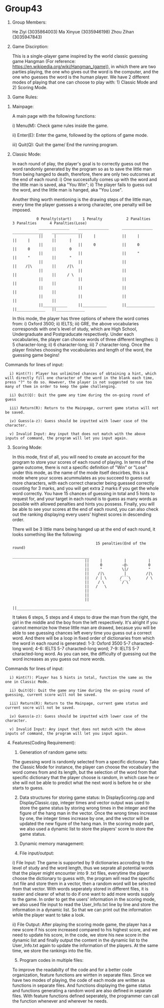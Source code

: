 # Group43

1. Group Members:

    He Ziyi (3035864003)
    Ma Xinyue (3035946198)
    Zhou Zihan (3035947843)

2. Game Discirption:

    This is a single-player game inspired by the world classic guessing game Hangman (For reference: https://en.wikipedia.org/wiki/Hangman_(game)), in which there are two parties playing, the one who gives out the word is the computer, and the one who guesses the word is the human player. We have 2 different modes of playing that one can choose to play with: 1) Classic Mode and 2) Scoring Mode.

3. Game Rules:

  1) Mainpage:

      A main page with the following functions:

      i) Menu(M): Check game rules inside the game.

      ii) Enter(E): Enter the game, followed by the options of game mode.

      iii) Quit(Q): Quit the game/ End the running program.

  
  2) Classic Mode:

     In each round of play, the player's goal is to correctly guess out the word randomly generated by the program so as to save the little man from being hanged to death, therefore, there are only two outcomes at the end of each round: i) One successfully comes up with the word and the little man is saved, aka "You Win"; ii) The player fails to guess out the word, and the little man is hanged, aka "You Lose".
     
     Another thing worth mentioning is the drawing steps of the little man, every time the player guesses a wrong character, one penalty will be imposed.
     
                    0 Penalty(start)     1 Penalty           2 Panalties       3 Panalties      4 Panalties(Lose)
                     ______________    ______________      ______________     ______________    ______________
                     ||     |          ||     |            ||     |           ||     |          ||      |
                     ||                ||     0            ||     0           ||     0          ||      0
                     ||                ||                  ||     "           ||     "          ||      "
                     ||                ||                  ||                 ||    /|\         ||     /|\
                     ||                ||                  ||                 ||                ||     / \
                     ||                ||                  ||                 ||                ||
                     ||                ||                  ||                 ||                ||
                     ||                ||                  ||                 ||                ||
                     ||___________     ||___________       ||_____________    ||_____________   ||_____________ 

     In this mode, the player has three options of where the word comes from: i) Oxford 3500; ii) IELTS; iii) GRE, the above vocabularies corresponds with one's level of study, which are High School, Undergraduate and Postgraducate respectively. Under each vocabularies, the player can choose words of three different lengthes: i) 5 character-long; ii) 6 character-long; iii) 7 character-long. Once the player finishes choosing the vocabularies and length of the word, the guessing game begins!

Commands for lines of input:

      i) Hint(?): Player has unlimited chances of obtaining a hint, which will directly fill one character of the word in the blank each time, press "?" to do so. However, the player is not suggested to use too many of them in order to keep the game challenging.
      
      ii) Quit(Q): Quit the game any time during the on-going round of guess

      iii) Return(R): Return to the Mainpage, current game status will not be saved.

      iv) Guess(a-z): Guess should be inputted with lower case of the character.

      v) Invalid Input: Any input that does not match with the above inputs of command, the program will let you input again.
      
   
   3) Scoring Mode:

      In this mode, first of all, you will need to create an account for the program to store your scores of each round of playing. In terms of the game outcome, there is not a specific definition of "Win" or "Lose" under this mode, as the name of the mode itself descirbes, this is a mode where your scores acummulates as you succeed to guess out more characters, with each correct character being guessed correctly counting for 3 marks, and you will get extra 2 marks if you get the whole word correctly. You have 15 chances of guessing in total and 5 hints to request for, and your target in each round is to guess as many words as possible with allowed penalties and hints you possess. Finally, you will be able to see your scores at the end of each round, you can also check out the ranking displaying every users' highest scores in descending order.

       There will be 3 little mans being hanged up at the end of each round, it looks something like the following:
       
                                                15 penalties(End of the round)
                                            ___________________________________ 
                                           ||     |          |          |      
                                           ||     0         -@-         0      
                                           ||     "         \|/         "    
                                           ||    /|\         |         /|\    
                                           ||   / | \      /```\       / \   
                                           ||    / \       `/`\`              
                                           ||   /   \                          
                                           ||                                  
                                           ||                                  
                                           ||                                  
                                           ||__________________________________
        
        It takes 6 steps, 5 steps and 4 steps to draw the man from the right, the girl in the middle and the boy from the left respectively. It's alright if you cannot memorize how these little man are drawed, becasue you will be able to see guessing chances left every time you guess out a correct word. And there will be a loop in fixed order of dictionaries from which the word in each round is generated: 1-3: Oxford 3500 5-7 characted-long word; 4-6: IELTS 5-7 characted-long word; 7-9: IELTS 5-7 characted-long word. As you can see, the difficulty of guessing out the word increases as you guess out more words.     
        
Commands for lines of input:

      i) Hint(?): Player has 5 hints in total, function the same as the one in Classic Mode.
      
      ii) Quit(Q): Quit the game any time during the on-going round of guessing, current score will not be saved.

      iii) Return(R): Return to the Mainpage, current game status and current socre will not be saved.

      iv) Guess(a-z): Guess should be inputted with lower case of the character.
      
      v) Invalid Input: Any input that does not match with the above inputs of command, the program will let you input again.
      
4. Features(Coding Requirement):
    
    1) Generation of random game sets: 
    
    The guessing word is randomly selected from a specific dictionary. Take the Classic Mode for instance, the player can choose the vocabulary the word comes from and its length, but the selection of the word from that specific dictionary that the player choose is random, in which case he or she will not be able to predict what the next word is before he or she starts to guess.
    
    2) Data structures for storing game status:
    In DisplayScoring.cpp and DisplayClassic.cpp, integer times and vector output was used to store the game status by storing wrong times in the integer and the figure of the hang man in the vector. Once the wrong times increase by one, the integer times increase by one, and the vector will be updated the new figure of the hang man.
    In the scoring mode part, we also used a dynamic list to store the players' score to store the game status.
    
    3) Dynamic memory management:
    
    4) File input/output:
    
    i) File Input: 
        The game is supported by 9 dictionaries accroding to the level of study and the word length, thus we seprate all potential words that the player might encounter into 9 .txt files, everytime the player choose the dictionary to guess with, the program will read the specific .txt file and store them in a vector, then a random word will be selected from that vector. With words seperately stored in different files, it is easier and clearer of what to do if one want to add more words supply to the game.
        In order to get the users' information in the scoring mode, we also used file input to read the User_Info.txt line by line and store the information in a dynamic list. So that we can print out the information while the player want to take a look.
    
    ii) File Output:
        After playing the scoring mode game, the player has a new score if his score increased compared to his highest score, and we need to update his score, in the code, we store his new score in the dynamic list and finally output the content in the dynamic list to the User_Info.txt again to update the information of the players. At the same time, we store the rankings into the file.
    
    5) Program codes in multiple files:

    To improve the readabilty of the code and for a better code organization, feature functions are wirtten in separate files. Since we have two modes of playing, the code of each mode are written as functions in separate files. And functions displaying the game status and functions generating a random word are also defined in separate files. With feature functions defined seperately, the programmer can call the function whenever and wherever he needs.
